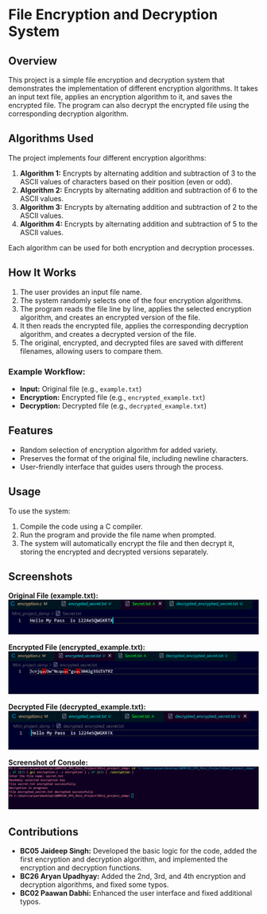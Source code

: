 # File Encryption and Decryption System

## Overview
This project is a simple file encryption and decryption system that demonstrates the implementation of different encryption algorithms. It takes an input text file, applies an encryption algorithm to it, and saves the encrypted file. The program can also decrypt the encrypted file using the corresponding decryption algorithm. 

## Algorithms Used
The project implements four different encryption algorithms:

1. **Algorithm 1:** Encrypts by alternating addition and subtraction of 3 to the ASCII values of characters based on their position (even or odd).
2. **Algorithm 2:** Encrypts by alternating addition and subtraction of 6 to the ASCII values.
3. **Algorithm 3:** Encrypts by alternating addition and subtraction of 2 to the ASCII values.
4. **Algorithm 4:** Encrypts by alternating addition and subtraction of 5 to the ASCII values.

Each algorithm can be used for both encryption and decryption processes.

## How It Works
1. The user provides an input file name.
2. The system randomly selects one of the four encryption algorithms.
3. The program reads the file line by line, applies the selected encryption algorithm, and creates an encrypted version of the file.
4. It then reads the encrypted file, applies the corresponding decryption algorithm, and creates a decrypted version of the file.
5. The original, encrypted, and decrypted files are saved with different filenames, allowing users to compare them.

### Example Workflow:
- **Input:** Original file (e.g., `example.txt`)
- **Encryption:** Encrypted file (e.g., `encrypted_example.txt`)
- **Decryption:** Decrypted file (e.g., `decrypted_example.txt`)

## Features
- Random selection of encryption algorithm for added variety.
- Preserves the format of the original file, including newline characters.
- User-friendly interface that guides users through the process.

## Usage
To use the system:
1. Compile the code using a C compiler.
2. Run the program and provide the file name when prompted.
3. The system will automatically encrypt the file and then decrypt it, storing the encrypted and decrypted versions separately.

## Screenshots

**Original File (example.txt):**
![Original File Screenshot](original.png)

**Encrypted File (encrypted_example.txt):**
![Encrypted File Screenshot](encrypted.png)

**Decrypted File (decrypted_example.txt):**
![Decrypted File Screenshot](decreypted.png)

**Screenshot of Console:**
![Screenshot of Console](Output.png)

## Contributions
- **BC05 Jaideep Singh:** Developed the basic logic for the code, added the first encryption and decryption algorithm, and implemented the encryption and decryption functions.
- **BC26 Aryan Upadhyay:** Added the 2nd, 3rd, and 4th encryption and decryption algorithms, and fixed some typos.
- **BC02 Paawan Dabhi:** Enhanced the user interface and fixed additional typos.
